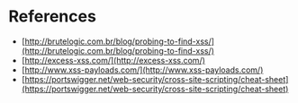 # References

* [http://brutelogic.com.br/blog/probing-to-find-xss/](http://brutelogic.com.br/blog/probing-to-find-xss/)
* [http://excess-xss.com/](http://excess-xss.com/)
* [http://www.xss-payloads.com/](http://www.xss-payloads.com/)
* [https://portswigger.net/web-security/cross-site-scripting/cheat-sheet](https://portswigger.net/web-security/cross-site-scripting/cheat-sheet)
